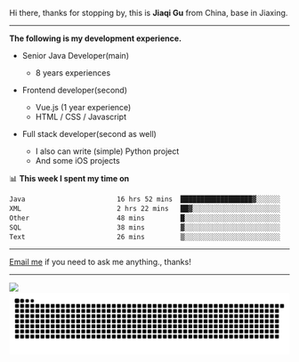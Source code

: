 Hi there, thanks for stopping by, this is **Jiaqi Gu** from China, base in Jiaxing.

---

**The following is my development experience.**

- Senior Java Developer(main)
  - 8 years experiences

- Frontend developer(second)
  - Vue.js (1 year experience)
  - HTML / CSS / Javascript
  
- Full stack developer(second as well)
  - I also can write (simple) Python project
  - And some iOS projects

📊 **This week I spent my time on**
<!--START_SECTION:waka-->

```txt
Java                       16 hrs 52 mins  ██████████████████▓░░░░░░   74.92 %
XML                        2 hrs 22 mins   ██▓░░░░░░░░░░░░░░░░░░░░░░   10.58 %
Other                      48 mins         █░░░░░░░░░░░░░░░░░░░░░░░░   03.58 %
SQL                        38 mins         ▓░░░░░░░░░░░░░░░░░░░░░░░░   02.85 %
Text                       26 mins         ▒░░░░░░░░░░░░░░░░░░░░░░░░   01.98 %
```

<!--END_SECTION:waka-->

---

[Email me](mailto:htk2klwgr@mozmail.com?subject=Hiring_from_GitHub) if you need to ask me anything., thanks!

---

![]( https://visitor-badge.glitch.me/badge?page_id=githubgujiaqi)
![]( https://github.com/droid-Q/droid-Q/raw/output/github-contribution-grid-snake.svg#gh-dark-mode-only)
